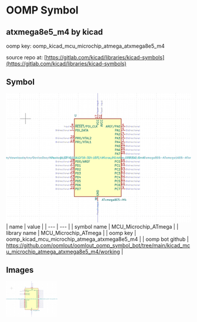 # OOMP Symbol  
## atxmega8e5_m4  by kicad  
  
oomp key: oomp_kicad_mcu_microchip_atmega_atxmega8e5_m4  
  
source repo at: [https://gitlab.com/kicad/libraries/kicad-symbols](https://gitlab.com/kicad/libraries/kicad-symbols)  
## Symbol  
  
[![working.png](working_600.png)](working.png)  
| name | value | 
| --- | --- | 
| symbol name | MCU_Microchip_ATmega | 
| library name | MCU_Microchip_ATmega | 
| oomp key | oomp_kicad_mcu_microchip_atmega_atxmega8e5_m4 | 
| oomp bot github | https://github.com/oomlout/oomlout_oomp_symbol_bot/tree/main/kicad_mcu_microchip_atmega_atxmega8e5_m4/working | 
## Images  
  
[![working.png](working_140.png)](working.png)  
